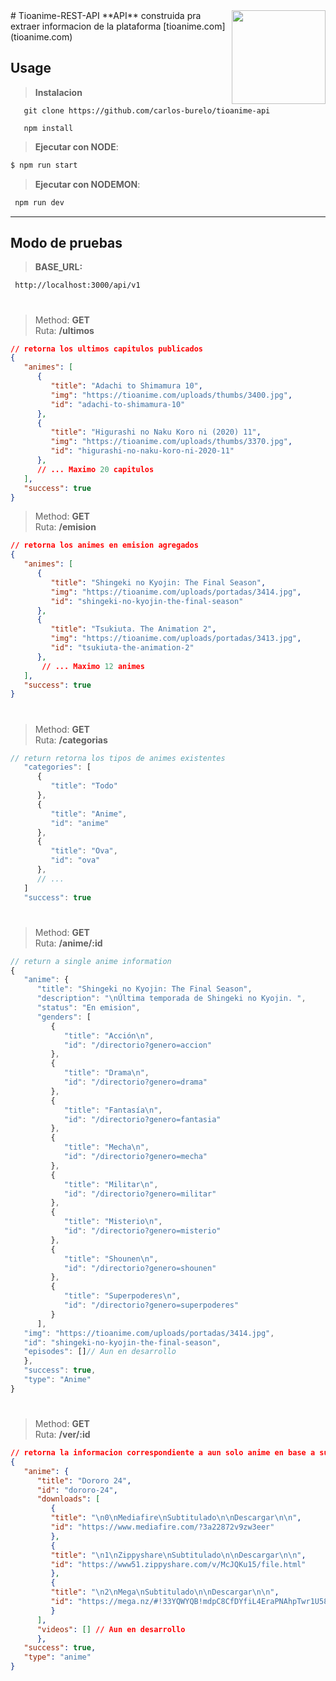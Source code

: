<img src="https://scontent.fmtt1-1.fna.fbcdn.net/v/t1.0-9/p960x960/128110242_2256485474485154_6912486553337040857_o.png?_nc_cat=1&ccb=2&_nc_sid=85a577&_nc_ohc=uCi4SAm1K8gAX-KoNI_&_nc_ht=scontent.fmtt1-1.fna&_nc_tp=30&oh=af9a729e80fc47d1a0625fea443d290a&oe=5FF90510" width="150px" align="right"/>
# Tioanime-REST-API
**API** construida pra extraer informacion de la plataforma [tioanime.com](tioanime.com)

## **Usage**
> **Instalacion** 
```git
   git clone https://github.com/carlos-burelo/tioanime-api

   npm install
```

> **Ejecutar con NODE**: 
```js
$ npm run start
```

> **Ejecutar con NODEMON**: 
```js
 npm run dev
```

****





## **Modo de pruebas**

> **BASE_URL:**
```git
 http://localhost:3000/api/v1
```

#

>Method: **GET** \
> Ruta: **/ultimos**

```json
// retorna los ultimos capitulos publicados
{
   "animes": [
      {
         "title": "Adachi to Shimamura 10",
         "img": "https://tioanime.com/uploads/thumbs/3400.jpg",
         "id": "adachi-to-shimamura-10"
      },
      {
         "title": "Higurashi no Naku Koro ni (2020) 11",
         "img": "https://tioanime.com/uploads/thumbs/3370.jpg",
         "id": "higurashi-no-naku-koro-ni-2020-11"
      },
      // ... Maximo 20 capitulos
   ],
   "success": true
}
```
>Method: **GET** \
> Ruta: **/emision**

```json
// retorna los animes en emision agregados
{
   "animes": [
      {
         "title": "Shingeki no Kyojin: The Final Season",
         "img": "https://tioanime.com/uploads/portadas/3414.jpg",
         "id": "shingeki-no-kyojin-the-final-season"
      },
      {
         "title": "Tsukiuta. The Animation 2",
         "img": "https://tioanime.com/uploads/portadas/3413.jpg",
         "id": "tsukiuta-the-animation-2"
      },
       // ... Maximo 12 animes
   ],
   "success": true
}
```
#

>Method: **GET** \
> Ruta: **/categorias**

```js
// return retorna los tipos de animes existentes
   "categories": [
      {
         "title": "Todo"
      },
      {
         "title": "Anime",
         "id": "anime"
      },
      {
         "title": "Ova",
         "id": "ova"
      },
      // ...
   ]
   "success": true
```
#
>Method: **GET** \
> Ruta: **/anime/:id**

```js
// return a single anime information
{
   "anime": {
      "title": "Shingeki no Kyojin: The Final Season",
      "description": "\nÚltima temporada de Shingeki no Kyojin. ",
      "status": "En emision",
      "genders": [
         {
            "title": "Acción\n",
            "id": "/directorio?genero=accion"
         },
         {
            "title": "Drama\n",
            "id": "/directorio?genero=drama"
         },
         {
            "title": "Fantasía\n",
            "id": "/directorio?genero=fantasia"
         },
         {
            "title": "Mecha\n",
            "id": "/directorio?genero=mecha"
         },
         {
            "title": "Militar\n",
            "id": "/directorio?genero=militar"
         },
         {
            "title": "Misterio\n",
            "id": "/directorio?genero=misterio"
         },
         {
            "title": "Shounen\n",
            "id": "/directorio?genero=shounen"
         },
         {
            "title": "Superpoderes\n",
            "id": "/directorio?genero=superpoderes"
         }
      ],
   "img": "https://tioanime.com/uploads/portadas/3414.jpg",
   "id": "shingeki-no-kyojin-the-final-season",
   "episodes": []// Aun en desarrollo
   },
   "success": true,
   "type": "Anime"
}
```
#
>Method: **GET** \
> Ruta: **/ver/:id**

```json
// retorna la informacion correspondiente a aun solo anime en base a su :id
{
   "anime": {
      "title": "Dororo 24",
      "id": "dororo-24",
      "downloads": [
         {
         "title": "\n0\nMediafire\nSubtitulado\n\nDescargar\n\n",
         "id": "https://www.mediafire.com/?3a22872v9zw3eer"
         },
         {
         "title": "\n1\nZippyshare\nSubtitulado\n\nDescargar\n\n",
         "id": "https://www51.zippyshare.com/v/McJQKu15/file.html"
         },
         {
         "title": "\n2\nMega\nSubtitulado\n\nDescargar\n\n",
         "id": "https://mega.nz/#!33YQWYQB!mdpC8CfDYfiL4EraPNAhpTwr1U58OFK5NTEWeOA3urM"
         }
      ],
      "videos": [] // Aun en desarrollo 
      },
   "success": true,
   "type": "anime"
}
```
